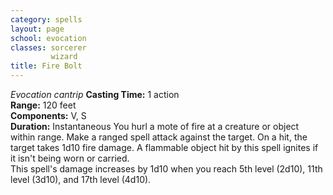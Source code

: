 ```yaml
---
category: spells
layout: page
school: evocation
classes: sorcerer
         wizard
title: Fire Bolt 
---
```

_Evocation cantrip_ 
**Casting Time:** 1 action    
**Range:** 120 feet    
**Components:** V, S    
**Duration:** Instantaneous 
You hurl a mote of fire at a creature or object within range. Make a ranged spell attack against the target. On a hit, the target takes 1d10 fire damage. A flammable object hit by this spell ignites if it isn't being worn or carried.    
This spell's damage increases by 1d10 when you reach 5th level (2d10), 11th level (3d10), and 17th level (4d10).